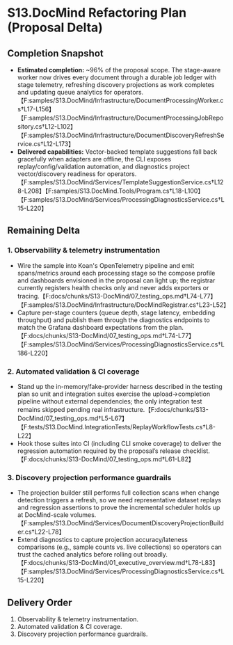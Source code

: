 # S13.DocMind Refactoring Plan (Proposal Delta)

## Completion Snapshot
- **Estimated completion:** ~96% of the proposal scope. The stage-aware worker now drives every document through a durable job ledger with stage telemetry, refreshing discovery projections as work completes and updating queue analytics for operators.【F:samples/S13.DocMind/Infrastructure/DocumentProcessingWorker.cs†L17-L156】【F:samples/S13.DocMind/Infrastructure/DocumentProcessingJobRepository.cs†L12-L102】【F:samples/S13.DocMind/Infrastructure/DocumentDiscoveryRefreshService.cs†L12-L173】
- **Delivered capabilities:** Vector-backed template suggestions fall back gracefully when adapters are offline, the CLI exposes replay/config/validation automation, and diagnostics project vector/discovery readiness for operators.【F:samples/S13.DocMind/Services/TemplateSuggestionService.cs†L128-L208】【F:samples/S13.DocMind.Tools/Program.cs†L18-L100】【F:samples/S13.DocMind/Services/ProcessingDiagnosticsService.cs†L15-L220】

## Remaining Delta

### 1. Observability & telemetry instrumentation
- Wire the sample into Koan's OpenTelemetry pipeline and emit spans/metrics around each processing stage so the compose profile and dashboards envisioned in the proposal can light up; the registrar currently registers health checks only and never adds exporters or tracing.【F:docs/chunks/S13-DocMind/07_testing_ops.md†L74-L77】【F:samples/S13.DocMind/Infrastructure/DocMindRegistrar.cs†L23-L52】
- Capture per-stage counters (queue depth, stage latency, embedding throughput) and publish them through the diagnostics endpoints to match the Grafana dashboard expectations from the plan.【F:docs/chunks/S13-DocMind/07_testing_ops.md†L74-L77】【F:samples/S13.DocMind/Services/ProcessingDiagnosticsService.cs†L186-L220】

### 2. Automated validation & CI coverage
- Stand up the in-memory/fake-provider harness described in the testing plan so unit and integration suites exercise the upload→completion pipeline without external dependencies; the only integration test remains skipped pending real infrastructure.【F:docs/chunks/S13-DocMind/07_testing_ops.md†L5-L67】【F:tests/S13.DocMind.IntegrationTests/ReplayWorkflowTests.cs†L8-L22】
- Hook those suites into CI (including CLI smoke coverage) to deliver the regression automation required by the proposal’s release checklist.【F:docs/chunks/S13-DocMind/07_testing_ops.md†L61-L82】

### 3. Discovery projection performance guardrails
- The projection builder still performs full collection scans when change detection triggers a refresh, so we need representative dataset replays and regression assertions to prove the incremental scheduler holds up at DocMind-scale volumes.【F:samples/S13.DocMind/Services/DocumentDiscoveryProjectionBuilder.cs†L22-L78】
- Extend diagnostics to capture projection accuracy/lateness comparisons (e.g., sample counts vs. live collections) so operators can trust the cached analytics before rolling out broadly.【F:docs/chunks/S13-DocMind/01_executive_overview.md†L78-L83】【F:samples/S13.DocMind/Services/ProcessingDiagnosticsService.cs†L15-L220】

## Delivery Order
1. Observability & telemetry instrumentation.
2. Automated validation & CI coverage.
3. Discovery projection performance guardrails.

